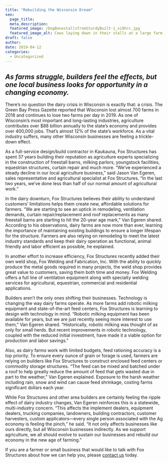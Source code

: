 ```yaml
---
title: "Rebuilding the Wisconsin Dream"
seo:
  page_title:
  meta_description: 
  featured_image: /DogBonestallsfromSturdyBuilt-1_xi9hrc.jpg
  featured_image_alt: Cows laying down in their stalls at a large farm
draft: false
author:
date: 2019-04-12
categories:
  - Uncategorized
---
```


## *As farms struggle, builders feel the effects, but one local business looks for opportunity in a changing economy.*

There’s no question the dairy crisis in Wisconsin is exactly that: a crisis. The Green Bay Press Gazette reported that Wisconsin lost almost 700 farms in 2018 and continues to lose two farms per day in 2019. As one of Wisconsin’s most important and long-lasting industries, agriculture contributes over $88 billion annually to the state’s economy and provides over 400,000 jobs. That’s almost 12% of the state’s workforce. As a vital industry suffers, many other Wisconsin businesses are feeling a trickle-down effect.

As a full-service design/build contractor in Kaukauna, Fox Structures has spent 37 years building their reputation as agriculture experts specializing in the construction of freestall barns, milking parlors, youngstock facilities, equestrian structures, curtain repair and much more. “We’ve experienced a steady decline in our local agriculture business,” said Jason Van Egeren, sales representative and agricultural specialist at Fox Structures. “In the last two years, we’ve done less than half of our normal amount of agricultural work.”

In the dairy downturn, Fox Structures believes their ability to understand customers’ limitations helps them create new, affordable solutions for farmers. “We are starting to see an uptick in remodeling, ventilation demands, curtain repair/replacement and roof replacements as many freestall barns are starting to hit the 20-year age mark,” Van Egeren shared. According to his observations, dairy farms are now more than ever, learning the importance of maintaining existing buildings to ensure a longer lifespan for the structure. Farmers are also relying on remodeling to meet the latest industry standards and keep their dairy operation as functional, animal friendly and labor efficient as possible, he explained.

In another effort to increase efficiency, Fox Structures recently added their own weld shop, Fox Welding and Fabrication, Inc. With the ability to quickly produce the metal goods required in many projects, the weld shop provides great value to customers, saving them both time and money. Fox Welding offers a full line of ventilation equipment along with specialty welding services for agricultural, equestrian, commercial and residential applications.

Builders aren’t the only ones shifting their businesses. Technology is changing the way dairy farms operate. As more farms add robotic milking equipment and state-of-the-art feed centers, Fox Structures is learning to design with technology in mind. “Robotic milking equipment has been available for years, but we are just recently seeing more interest to use them,” Van Egeren shared. “Historically, robotic milking was thought of as only for small herds. But recent improvements in robotic technology, coupled with the reduced initial investment, have made it a viable option for production and labor savings.”

Also, as dairy farms work with limited budgets, feed rationing accuracy is a top priority. To ensure every ounce of grain or forage is used, farmers are relying on builders like Fox Structures to construct enclosed feed centers or commodity storage structures. “The feed can be mixed and batched under a roof to help greatly reduce the amount of feed that gets wasted due in part to the weather,” Van Egeren explained. Exposure to the harsh weather including rain, snow and wind can cause feed shrinkage, costing farms significant dollars each year.

While Fox Structures and other area builders are certainly feeling the ripple effect of dairy industry changes, Van Egeren reinforces this is a statewide, multi-industry concern. “This affects the implement dealers, equipment dealers, trucking companies, landowners, building contractors, customer harvesters, custom applicators—every single person associated with the Ag economy is feeling the pinch,” he said. “It not only affects businesses like ours directly, but all Wisconsin businesses indirectly. As we support agriculture, we all should evolve to sustain our businesses and rebuild our economy in the new age of farming.”

If you are a farmer or small business that would like to talk with Fox Structures about how we can help you, please [contact us](/contact/) today.
